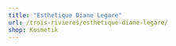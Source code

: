 ```yaml
---
title: "Esthetique Diane Legare"
url: /trois-rivieres/esthetique-diane-legare/
shop: Kosmetik
---
```

